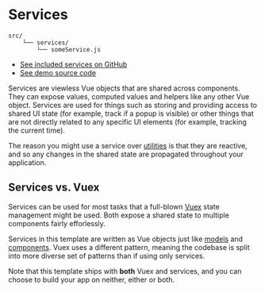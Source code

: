
# Services

```
src/
	└── services/
		└── someService.js
```

- [See included services on GitHub](https://github.com/Eiskis/bellevue/tree/master/src/services)
- [See demo source code](https://github.com/Eiskis/bellevue/blob/master/src/components/pages/PageDemo.vue)

Services are viewless Vue objects that are shared across components. They can expose values, computed values and helpers like any other Vue object. Services are used for things such as storing and providing access to shared UI state (for example, track if a popup is visible) or other things that are not directly related to any specific UI elements (for example, tracking the current time).

The reason you might use a service over [utilities](../app/utilities.md) is that they are reactive, and so any changes in the shared state are propagated throughout your application.

## Services vs. Vuex

Services can be used for most tasks that a full-blown [Vuex](../app/vuex.md) state management might be used. Both expose a shared state to multiple components fairly efforlessly.

Services in this template are written as Vue objects just like [models](models.md) and [components](components.md). Vuex uses a different pattern, meaning the codebase is split into more diverse set of patterns than if using only services.

Note that this template ships with **both** Vuex and services, and you can choose to build your app on neither, either or both.
